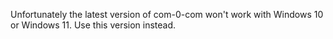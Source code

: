 Unfortunately the latest version of com-0-com won't work with Windows 10 or Windows 11. Use this version instead.
